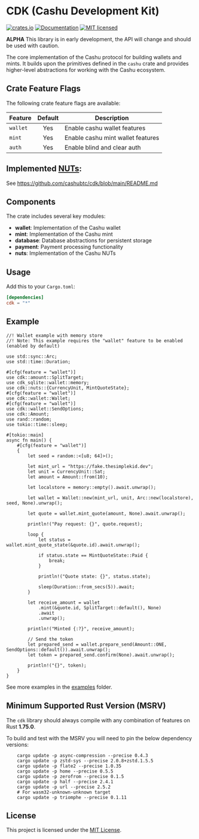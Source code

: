 # CDK (Cashu Development Kit)

[![crates.io](https://img.shields.io/crates/v/cdk.svg)](https://crates.io/crates/cdk)
[![Documentation](https://docs.rs/cdk/badge.svg)](https://docs.rs/cdk)
[![MIT licensed](https://img.shields.io/badge/license-MIT-blue.svg)](https://github.com/cashubtc/cdk/blob/main/LICENSE)

**ALPHA** This library is in early development, the API will change and should be used with caution.

The core implementation of the Cashu protocol for building wallets and mints. It builds upon the primitives defined in the `cashu` crate and provides higher-level abstractions for working with the Cashu ecosystem.

## Crate Feature Flags

The following crate feature flags are available:

| Feature     | Default | Description                        |
|-------------|:-------:|------------------------------------|
| `wallet`    |   Yes   | Enable cashu wallet features       |
| `mint`      |   Yes   | Enable cashu mint wallet features  |
| `auth`      |   Yes   | Enable blind and clear auth  |

## Implemented [NUTs](https://github.com/cashubtc/nuts/):

See <https://github.com/cashubtc/cdk/blob/main/README.md>

## Components

The crate includes several key modules:

- **wallet**: Implementation of the Cashu wallet
- **mint**: Implementation of the Cashu mint
- **database**: Database abstractions for persistent storage
- **payment**: Payment processing functionality
- **nuts**: Implementation of the Cashu NUTs

## Usage

Add this to your `Cargo.toml`:

```toml
[dependencies]
cdk = "*"
```

## Example

```rust,no_run
//! Wallet example with memory store
//! Note: This example requires the "wallet" feature to be enabled (enabled by default)

use std::sync::Arc;
use std::time::Duration;

#[cfg(feature = "wallet")]
use cdk::amount::SplitTarget;
use cdk_sqlite::wallet::memory;
use cdk::nuts::{CurrencyUnit, MintQuoteState};
#[cfg(feature = "wallet")]
use cdk::wallet::Wallet;
#[cfg(feature = "wallet")]
use cdk::wallet::SendOptions;
use cdk::Amount;
use rand::random;
use tokio::time::sleep;

#[tokio::main]
async fn main() {
    #[cfg(feature = "wallet")]
    {
        let seed = random::<[u8; 64]>();

        let mint_url = "https://fake.thesimplekid.dev";
        let unit = CurrencyUnit::Sat;
        let amount = Amount::from(10);

        let localstore = memory::empty().await.unwrap();

        let wallet = Wallet::new(mint_url, unit, Arc::new(localstore), seed, None).unwrap();

        let quote = wallet.mint_quote(amount, None).await.unwrap();

        println!("Pay request: {}", quote.request);

        loop {
            let status = wallet.mint_quote_state(&quote.id).await.unwrap();

            if status.state == MintQuoteState::Paid {
                break;
            }

            println!("Quote state: {}", status.state);

            sleep(Duration::from_secs(5)).await;
        }

        let receive_amount = wallet
            .mint(&quote.id, SplitTarget::default(), None)
            .await
            .unwrap();

        println!("Minted {:?}", receive_amount);

        // Send the token
        let prepared_send = wallet.prepare_send(Amount::ONE, SendOptions::default()).await.unwrap();
        let token = prepared_send.confirm(None).await.unwrap();

        println!("{}", token);
    }
}
```

See more examples in the [examples](./examples) folder.

## Minimum Supported Rust Version (MSRV)

The `cdk` library should always compile with any combination of features on Rust **1.75.0**.

To build and test with the MSRV you will need to pin the below dependency versions:

```shell
    cargo update -p async-compression --precise 0.4.3
    cargo update -p zstd-sys --precise 2.0.8+zstd.1.5.5
    cargo update -p flate2 --precise 1.0.35
    cargo update -p home --precise 0.5.5
    cargo update -p zerofrom --precise 0.1.5
    cargo update -p half --precise 2.4.1
    cargo update -p url --precise 2.5.2
    # For wasm32-unknown-unknown target
    cargo update -p triomphe --precise 0.1.11
```

## License

This project is licensed under the [MIT License](https://github.com/cashubtc/cdk/blob/main/LICENSE).
